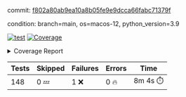 commit: [f802a80ab9ea10a8b05fe9e9dcca66fabc71379f](https://github.com/rcmdnk/homebrew-file/tree/f802a80ab9ea10a8b05fe9e9dcca66fabc71379f)

condition: branch=main, os=macos-12, python_version=3.9

[![test](https://github.com/rcmdnk/homebrew-file/actions/workflows/test.yml/badge.svg)](https://github.com/rcmdnk/homebrew-file/actions/runs/4325847011)
<a href="https://github.com/rcmdnk/homebrew-file/blob/f802a80ab9ea10a8b05fe9e9dcca66fabc71379f/README.md"><img alt="Coverage" src="https://img.shields.io/badge/Coverage-53%25-orange.svg" /></a><details><summary>Coverage Report </summary><table><tr><th>File</th><th>Stmts</th><th>Miss</th><th>Cover</th><th>Missing</th></tr><tbody><tr><td colspan="5"><b>bin</b></td></tr><tr><td>&nbsp; &nbsp;<a href="https://github.com/rcmdnk/homebrew-file/blob/f802a80ab9ea10a8b05fe9e9dcca66fabc71379f/bin/brew-file">brew-file</a></td><td>1869</td><td>877</td><td>53%</td><td><a href="https://github.com/rcmdnk/homebrew-file/blob/f802a80ab9ea10a8b05fe9e9dcca66fabc71379f/bin/brew-file#L43-L58">43&ndash;58</a>, <a href="https://github.com/rcmdnk/homebrew-file/blob/f802a80ab9ea10a8b05fe9e9dcca66fabc71379f/bin/brew-file#L63-L65">63&ndash;65</a>, <a href="https://github.com/rcmdnk/homebrew-file/blob/f802a80ab9ea10a8b05fe9e9dcca66fabc71379f/bin/brew-file#L153">153</a>, <a href="https://github.com/rcmdnk/homebrew-file/blob/f802a80ab9ea10a8b05fe9e9dcca66fabc71379f/bin/brew-file#L265">265</a>, <a href="https://github.com/rcmdnk/homebrew-file/blob/f802a80ab9ea10a8b05fe9e9dcca66fabc71379f/bin/brew-file#L284">284</a>, <a href="https://github.com/rcmdnk/homebrew-file/blob/f802a80ab9ea10a8b05fe9e9dcca66fabc71379f/bin/brew-file#L290">290</a>, <a href="https://github.com/rcmdnk/homebrew-file/blob/f802a80ab9ea10a8b05fe9e9dcca66fabc71379f/bin/brew-file#L315">315</a>, <a href="https://github.com/rcmdnk/homebrew-file/blob/f802a80ab9ea10a8b05fe9e9dcca66fabc71379f/bin/brew-file#L335">335</a>, <a href="https://github.com/rcmdnk/homebrew-file/blob/f802a80ab9ea10a8b05fe9e9dcca66fabc71379f/bin/brew-file#L338-L341">338&ndash;341</a>, <a href="https://github.com/rcmdnk/homebrew-file/blob/f802a80ab9ea10a8b05fe9e9dcca66fabc71379f/bin/brew-file#L355-L361">355&ndash;361</a>, <a href="https://github.com/rcmdnk/homebrew-file/blob/f802a80ab9ea10a8b05fe9e9dcca66fabc71379f/bin/brew-file#L394-L400">394&ndash;400</a>, <a href="https://github.com/rcmdnk/homebrew-file/blob/f802a80ab9ea10a8b05fe9e9dcca66fabc71379f/bin/brew-file#L410-L421">410&ndash;421</a>, <a href="https://github.com/rcmdnk/homebrew-file/blob/f802a80ab9ea10a8b05fe9e9dcca66fabc71379f/bin/brew-file#L610">610</a>, <a href="https://github.com/rcmdnk/homebrew-file/blob/f802a80ab9ea10a8b05fe9e9dcca66fabc71379f/bin/brew-file#L612">612</a>, <a href="https://github.com/rcmdnk/homebrew-file/blob/f802a80ab9ea10a8b05fe9e9dcca66fabc71379f/bin/brew-file#L614">614</a>, <a href="https://github.com/rcmdnk/homebrew-file/blob/f802a80ab9ea10a8b05fe9e9dcca66fabc71379f/bin/brew-file#L631-L635">631&ndash;635</a>, <a href="https://github.com/rcmdnk/homebrew-file/blob/f802a80ab9ea10a8b05fe9e9dcca66fabc71379f/bin/brew-file#L648-L653">648&ndash;653</a>, <a href="https://github.com/rcmdnk/homebrew-file/blob/f802a80ab9ea10a8b05fe9e9dcca66fabc71379f/bin/brew-file#L663">663</a>, <a href="https://github.com/rcmdnk/homebrew-file/blob/f802a80ab9ea10a8b05fe9e9dcca66fabc71379f/bin/brew-file#L679">679</a>, <a href="https://github.com/rcmdnk/homebrew-file/blob/f802a80ab9ea10a8b05fe9e9dcca66fabc71379f/bin/brew-file#L683-L687">683&ndash;687</a>, <a href="https://github.com/rcmdnk/homebrew-file/blob/f802a80ab9ea10a8b05fe9e9dcca66fabc71379f/bin/brew-file#L705-L719">705&ndash;719</a>, <a href="https://github.com/rcmdnk/homebrew-file/blob/f802a80ab9ea10a8b05fe9e9dcca66fabc71379f/bin/brew-file#L812-L827">812&ndash;827</a>, <a href="https://github.com/rcmdnk/homebrew-file/blob/f802a80ab9ea10a8b05fe9e9dcca66fabc71379f/bin/brew-file#L851">851</a>, <a href="https://github.com/rcmdnk/homebrew-file/blob/f802a80ab9ea10a8b05fe9e9dcca66fabc71379f/bin/brew-file#L862-L863">862&ndash;863</a>, <a href="https://github.com/rcmdnk/homebrew-file/blob/f802a80ab9ea10a8b05fe9e9dcca66fabc71379f/bin/brew-file#L871">871</a>, <a href="https://github.com/rcmdnk/homebrew-file/blob/f802a80ab9ea10a8b05fe9e9dcca66fabc71379f/bin/brew-file#L884-L889">884&ndash;889</a>, <a href="https://github.com/rcmdnk/homebrew-file/blob/f802a80ab9ea10a8b05fe9e9dcca66fabc71379f/bin/brew-file#L893-L895">893&ndash;895</a>, <a href="https://github.com/rcmdnk/homebrew-file/blob/f802a80ab9ea10a8b05fe9e9dcca66fabc71379f/bin/brew-file#L899-L902">899&ndash;902</a>, <a href="https://github.com/rcmdnk/homebrew-file/blob/f802a80ab9ea10a8b05fe9e9dcca66fabc71379f/bin/brew-file#L995-L997">995&ndash;997</a>, <a href="https://github.com/rcmdnk/homebrew-file/blob/f802a80ab9ea10a8b05fe9e9dcca66fabc71379f/bin/brew-file#L1000">1000</a>, <a href="https://github.com/rcmdnk/homebrew-file/blob/f802a80ab9ea10a8b05fe9e9dcca66fabc71379f/bin/brew-file#L1006">1006</a>, <a href="https://github.com/rcmdnk/homebrew-file/blob/f802a80ab9ea10a8b05fe9e9dcca66fabc71379f/bin/brew-file#L1029-L1032">1029&ndash;1032</a>, <a href="https://github.com/rcmdnk/homebrew-file/blob/f802a80ab9ea10a8b05fe9e9dcca66fabc71379f/bin/brew-file#L1094">1094</a>, <a href="https://github.com/rcmdnk/homebrew-file/blob/f802a80ab9ea10a8b05fe9e9dcca66fabc71379f/bin/brew-file#L1123">1123</a>, <a href="https://github.com/rcmdnk/homebrew-file/blob/f802a80ab9ea10a8b05fe9e9dcca66fabc71379f/bin/brew-file#L1154">1154</a>, <a href="https://github.com/rcmdnk/homebrew-file/blob/f802a80ab9ea10a8b05fe9e9dcca66fabc71379f/bin/brew-file#L1157">1157</a>, <a href="https://github.com/rcmdnk/homebrew-file/blob/f802a80ab9ea10a8b05fe9e9dcca66fabc71379f/bin/brew-file#L1169">1169</a>, <a href="https://github.com/rcmdnk/homebrew-file/blob/f802a80ab9ea10a8b05fe9e9dcca66fabc71379f/bin/brew-file#L1171">1171</a>, <a href="https://github.com/rcmdnk/homebrew-file/blob/f802a80ab9ea10a8b05fe9e9dcca66fabc71379f/bin/brew-file#L1202">1202</a>, <a href="https://github.com/rcmdnk/homebrew-file/blob/f802a80ab9ea10a8b05fe9e9dcca66fabc71379f/bin/brew-file#L1207-L1210">1207&ndash;1210</a>, <a href="https://github.com/rcmdnk/homebrew-file/blob/f802a80ab9ea10a8b05fe9e9dcca66fabc71379f/bin/brew-file#L1212-L1215">1212&ndash;1215</a>, <a href="https://github.com/rcmdnk/homebrew-file/blob/f802a80ab9ea10a8b05fe9e9dcca66fabc71379f/bin/brew-file#L1244-L1254">1244&ndash;1254</a>, <a href="https://github.com/rcmdnk/homebrew-file/blob/f802a80ab9ea10a8b05fe9e9dcca66fabc71379f/bin/brew-file#L1257-L1260">1257&ndash;1260</a>, <a href="https://github.com/rcmdnk/homebrew-file/blob/f802a80ab9ea10a8b05fe9e9dcca66fabc71379f/bin/brew-file#L1263-L1269">1263&ndash;1269</a>, <a href="https://github.com/rcmdnk/homebrew-file/blob/f802a80ab9ea10a8b05fe9e9dcca66fabc71379f/bin/brew-file#L1275">1275</a>, <a href="https://github.com/rcmdnk/homebrew-file/blob/f802a80ab9ea10a8b05fe9e9dcca66fabc71379f/bin/brew-file#L1281">1281</a>, <a href="https://github.com/rcmdnk/homebrew-file/blob/f802a80ab9ea10a8b05fe9e9dcca66fabc71379f/bin/brew-file#L1287-L1292">1287&ndash;1292</a>, <a href="https://github.com/rcmdnk/homebrew-file/blob/f802a80ab9ea10a8b05fe9e9dcca66fabc71379f/bin/brew-file#L1303-L1325">1303&ndash;1325</a>, <a href="https://github.com/rcmdnk/homebrew-file/blob/f802a80ab9ea10a8b05fe9e9dcca66fabc71379f/bin/brew-file#L1353">1353</a>, <a href="https://github.com/rcmdnk/homebrew-file/blob/f802a80ab9ea10a8b05fe9e9dcca66fabc71379f/bin/brew-file#L1369-L1377">1369&ndash;1377</a>, <a href="https://github.com/rcmdnk/homebrew-file/blob/f802a80ab9ea10a8b05fe9e9dcca66fabc71379f/bin/brew-file#L1382-L1401">1382&ndash;1401</a>, <a href="https://github.com/rcmdnk/homebrew-file/blob/f802a80ab9ea10a8b05fe9e9dcca66fabc71379f/bin/brew-file#L1406-L1410">1406&ndash;1410</a>, <a href="https://github.com/rcmdnk/homebrew-file/blob/f802a80ab9ea10a8b05fe9e9dcca66fabc71379f/bin/brew-file#L1424-L1471">1424&ndash;1471</a>, <a href="https://github.com/rcmdnk/homebrew-file/blob/f802a80ab9ea10a8b05fe9e9dcca66fabc71379f/bin/brew-file#L1474-L1505">1474&ndash;1505</a>, <a href="https://github.com/rcmdnk/homebrew-file/blob/f802a80ab9ea10a8b05fe9e9dcca66fabc71379f/bin/brew-file#L1510-L1542">1510&ndash;1542</a>, <a href="https://github.com/rcmdnk/homebrew-file/blob/f802a80ab9ea10a8b05fe9e9dcca66fabc71379f/bin/brew-file#L1545-L1627">1545&ndash;1627</a>, <a href="https://github.com/rcmdnk/homebrew-file/blob/f802a80ab9ea10a8b05fe9e9dcca66fabc71379f/bin/brew-file#L1630-L1638">1630&ndash;1638</a>, <a href="https://github.com/rcmdnk/homebrew-file/blob/f802a80ab9ea10a8b05fe9e9dcca66fabc71379f/bin/brew-file#L1651">1651</a>, <a href="https://github.com/rcmdnk/homebrew-file/blob/f802a80ab9ea10a8b05fe9e9dcca66fabc71379f/bin/brew-file#L1656">1656</a>, <a href="https://github.com/rcmdnk/homebrew-file/blob/f802a80ab9ea10a8b05fe9e9dcca66fabc71379f/bin/brew-file#L1661-L1700">1661&ndash;1700</a>, <a href="https://github.com/rcmdnk/homebrew-file/blob/f802a80ab9ea10a8b05fe9e9dcca66fabc71379f/bin/brew-file#L1704-L1819">1704&ndash;1819</a>, <a href="https://github.com/rcmdnk/homebrew-file/blob/f802a80ab9ea10a8b05fe9e9dcca66fabc71379f/bin/brew-file#L1829-L1841">1829&ndash;1841</a>, <a href="https://github.com/rcmdnk/homebrew-file/blob/f802a80ab9ea10a8b05fe9e9dcca66fabc71379f/bin/brew-file#L1845">1845</a>, <a href="https://github.com/rcmdnk/homebrew-file/blob/f802a80ab9ea10a8b05fe9e9dcca66fabc71379f/bin/brew-file#L1852-L1932">1852&ndash;1932</a>, <a href="https://github.com/rcmdnk/homebrew-file/blob/f802a80ab9ea10a8b05fe9e9dcca66fabc71379f/bin/brew-file#L1939-L1980">1939&ndash;1980</a>, <a href="https://github.com/rcmdnk/homebrew-file/blob/f802a80ab9ea10a8b05fe9e9dcca66fabc71379f/bin/brew-file#L1983-L1990">1983&ndash;1990</a>, <a href="https://github.com/rcmdnk/homebrew-file/blob/f802a80ab9ea10a8b05fe9e9dcca66fabc71379f/bin/brew-file#L1994-L1995">1994&ndash;1995</a>, <a href="https://github.com/rcmdnk/homebrew-file/blob/f802a80ab9ea10a8b05fe9e9dcca66fabc71379f/bin/brew-file#L2000-L2044">2000&ndash;2044</a>, <a href="https://github.com/rcmdnk/homebrew-file/blob/f802a80ab9ea10a8b05fe9e9dcca66fabc71379f/bin/brew-file#L2050-L2086">2050&ndash;2086</a>, <a href="https://github.com/rcmdnk/homebrew-file/blob/f802a80ab9ea10a8b05fe9e9dcca66fabc71379f/bin/brew-file#L2089-L2095">2089&ndash;2095</a>, <a href="https://github.com/rcmdnk/homebrew-file/blob/f802a80ab9ea10a8b05fe9e9dcca66fabc71379f/bin/brew-file#L2099-L2107">2099&ndash;2107</a>, <a href="https://github.com/rcmdnk/homebrew-file/blob/f802a80ab9ea10a8b05fe9e9dcca66fabc71379f/bin/brew-file#L2115-L2123">2115&ndash;2123</a>, <a href="https://github.com/rcmdnk/homebrew-file/blob/f802a80ab9ea10a8b05fe9e9dcca66fabc71379f/bin/brew-file#L2127-L2129">2127&ndash;2129</a>, <a href="https://github.com/rcmdnk/homebrew-file/blob/f802a80ab9ea10a8b05fe9e9dcca66fabc71379f/bin/brew-file#L2133">2133</a>, <a href="https://github.com/rcmdnk/homebrew-file/blob/f802a80ab9ea10a8b05fe9e9dcca66fabc71379f/bin/brew-file#L2137-L2145">2137&ndash;2145</a>, <a href="https://github.com/rcmdnk/homebrew-file/blob/f802a80ab9ea10a8b05fe9e9dcca66fabc71379f/bin/brew-file#L2155-L2324">2155&ndash;2324</a>, <a href="https://github.com/rcmdnk/homebrew-file/blob/f802a80ab9ea10a8b05fe9e9dcca66fabc71379f/bin/brew-file#L2330-L2482">2330&ndash;2482</a>, <a href="https://github.com/rcmdnk/homebrew-file/blob/f802a80ab9ea10a8b05fe9e9dcca66fabc71379f/bin/brew-file#L2510">2510</a>, <a href="https://github.com/rcmdnk/homebrew-file/blob/f802a80ab9ea10a8b05fe9e9dcca66fabc71379f/bin/brew-file#L2535">2535</a>, <a href="https://github.com/rcmdnk/homebrew-file/blob/f802a80ab9ea10a8b05fe9e9dcca66fabc71379f/bin/brew-file#L2616">2616</a>, <a href="https://github.com/rcmdnk/homebrew-file/blob/f802a80ab9ea10a8b05fe9e9dcca66fabc71379f/bin/brew-file#L2621-L2632">2621&ndash;2632</a>, <a href="https://github.com/rcmdnk/homebrew-file/blob/f802a80ab9ea10a8b05fe9e9dcca66fabc71379f/bin/brew-file#L2661-L2668">2661&ndash;2668</a>, <a href="https://github.com/rcmdnk/homebrew-file/blob/f802a80ab9ea10a8b05fe9e9dcca66fabc71379f/bin/brew-file#L2693">2693</a>, <a href="https://github.com/rcmdnk/homebrew-file/blob/f802a80ab9ea10a8b05fe9e9dcca66fabc71379f/bin/brew-file#L2705">2705</a>, <a href="https://github.com/rcmdnk/homebrew-file/blob/f802a80ab9ea10a8b05fe9e9dcca66fabc71379f/bin/brew-file#L2721">2721</a>, <a href="https://github.com/rcmdnk/homebrew-file/blob/f802a80ab9ea10a8b05fe9e9dcca66fabc71379f/bin/brew-file#L2735-L2739">2735&ndash;2739</a>, <a href="https://github.com/rcmdnk/homebrew-file/blob/f802a80ab9ea10a8b05fe9e9dcca66fabc71379f/bin/brew-file#L2743-L2746">2743&ndash;2746</a>, <a href="https://github.com/rcmdnk/homebrew-file/blob/f802a80ab9ea10a8b05fe9e9dcca66fabc71379f/bin/brew-file#L2749-L2752">2749&ndash;2752</a>, <a href="https://github.com/rcmdnk/homebrew-file/blob/f802a80ab9ea10a8b05fe9e9dcca66fabc71379f/bin/brew-file#L2755-L2763">2755&ndash;2763</a>, <a href="https://github.com/rcmdnk/homebrew-file/blob/f802a80ab9ea10a8b05fe9e9dcca66fabc71379f/bin/brew-file#L2792-L2799">2792&ndash;2799</a>, <a href="https://github.com/rcmdnk/homebrew-file/blob/f802a80ab9ea10a8b05fe9e9dcca66fabc71379f/bin/brew-file#L2810-L2817">2810&ndash;2817</a>, <a href="https://github.com/rcmdnk/homebrew-file/blob/f802a80ab9ea10a8b05fe9e9dcca66fabc71379f/bin/brew-file#L2898-L2900">2898&ndash;2900</a>, <a href="https://github.com/rcmdnk/homebrew-file/blob/f802a80ab9ea10a8b05fe9e9dcca66fabc71379f/bin/brew-file#L2919">2919</a>, <a href="https://github.com/rcmdnk/homebrew-file/blob/f802a80ab9ea10a8b05fe9e9dcca66fabc71379f/bin/brew-file#L2925">2925</a>, <a href="https://github.com/rcmdnk/homebrew-file/blob/f802a80ab9ea10a8b05fe9e9dcca66fabc71379f/bin/brew-file#L2936-L3545">2936&ndash;3545</a>, <a href="https://github.com/rcmdnk/homebrew-file/blob/f802a80ab9ea10a8b05fe9e9dcca66fabc71379f/bin/brew-file#L3549">3549</a></td></tr><tr><td><b>TOTAL</b></td><td><b>1869</b></td><td><b>877</b></td><td><b>53%</b></td><td>&nbsp;</td></tr></tbody></table></details>

| Tests | Skipped | Failures | Errors | Time |
| ----- | ------- | -------- | -------- | ------------------ |
| 148 | 0 :zzz: | 1 :x: | 0 :fire: | 8m 4s :stopwatch: |

